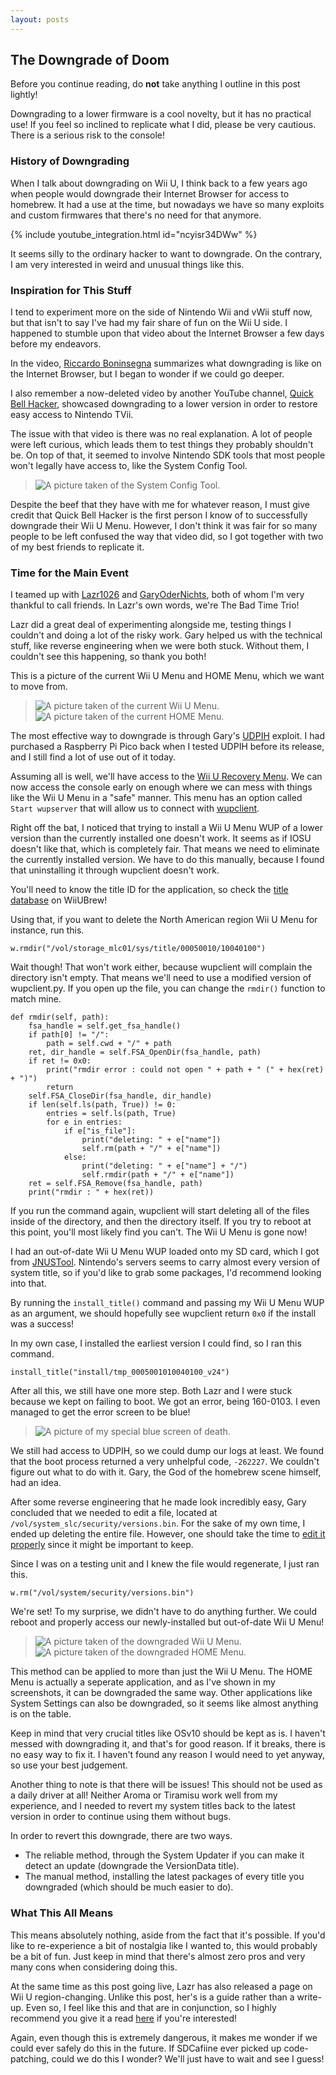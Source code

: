 ```yaml
---
layout: posts
---
```


## The Downgrade of Doom

Before you continue reading, do **not** take anything I outline in this post lightly!

Downgrading to a lower firmware is a cool novelty, but it has no practical use! If you feel so inclined to replicate what I did, please be very cautious. There is a serious risk to the console!

### History of Downgrading

When I talk about downgrading on Wii U, I think back to a few years ago when people would downgrade their Internet Browser for access to homebrew. It had a use at the time, but nowadays we have so many exploits and custom firmwares that there's no need for that anymore.

{% include youtube_integration.html id="ncyisr34DWw" %}

It seems silly to the ordinary hacker to want to downgrade. On the contrary, I am very interested in weird and unusual things like this.

### Inspiration for This Stuff

I tend to experiment more on the side of Nintendo Wii and vWii stuff now, but that isn't to say I've had my fair share of fun on the Wii U side. I happened to stumble upon that video about the Internet Browser a few days before my endeavors.

In the video, [Riccardo Boninsegna](https://www.youtube.com/channel/UC3yLQv_WnKLgbUlGAKUllrw) summarizes what downgrading is like on the Internet Browser, but I began to wonder if we could go deeper.

I also remember a now-deleted video by another YouTube channel, [Quick Bell Hacker](https://www.youtube.com/c/QuickBellHacker), showcased downgrading to a lower version in order to restore easy access to Nintendo TVii.

The issue with that video is there was no real explanation. A lot of people were left curious, which leads them to test things they probably shouldn't be. On top of that, it seemed to involve Nintendo SDK tools that most people won't legally have access to, like the System Config Tool.

> ![A picture taken of the System Config Tool.](../assets/images/posts/the-downgrade-of-doom/system_config_tool.png)

Despite the beef that they have with me for whatever reason, I must give credit that Quick Bell Hacker is the first person I know of to successfully downgrade their Wii U Menu. However, I don't think it was fair for so many people to be left confused the way that video did, so I got together with two of my best friends to replicate it.

### Time for the Main Event

I teamed up with [Lazr1026](https://github.com/Lazr1026) and [GaryOderNichts](https://github.com/GaryOderNichts), both of whom I'm very thankful to call friends. In Lazr's own words, we're The Bad Time Trio!

Lazr did a great deal of experimenting alongside me, testing things I couldn't and doing a lot of the risky work. Gary helped us with the technical stuff, like reverse engineering when we were both stuck. Without them, I couldn't see this happening, so thank you both!

This is a picture of the current Wii U Menu and HOME Menu, which we want to move from.

> ![A picture taken of the current Wii U Menu.](../assets/images/posts/the-downgrade-of-doom/current_wii_u_menu.png)
> ![A picture taken of the current HOME Menu.](../assets/images/posts/the-downgrade-of-doom/current_home_menu.png)

The most effective way to downgrade is through Gary's [UDPIH](https://github.com/GaryOderNichts/udpih) exploit. I had purchased a Raspberry Pi Pico back when I tested UDPIH before its release, and I still find a lot of use out of it today.

Assuming all is well, we'll have access to the [Wii U Recovery Menu](https://github.com/GaryOderNichts/recovery_menu). We can now access the console early on enough where we can mess with things like the Wii U Menu in a "safe" manner. This menu has an option called `Start wupserver` that will allow us to connect with [wupclient](https://raw.githubusercontent.com/FIX94/iosuhax/master/wupserver/wupclient.py).

Right off the bat, I noticed that trying to install a Wii U Menu WUP of a lower version than the currently installed one doesn't work. It seems as if IOSU doesn't like that, which is completely fair. That means we need to eliminate the currently installed version. We have to do this manually, because I found that uninstalling it through wupclient doesn't work.

You'll need to know the title ID for the application, so check the [title database](https://wiiubrew.org/wiki/Title_database) on WiiUBrew!

Using that, if you want to delete the North American region Wii U Menu for instance, run this.
```
w.rmdir("/vol/storage_mlc01/sys/title/00050010/10040100")
```

Wait though! That won't work either, because wupclient will complain the directory isn't empty. That means we'll need to use a modified version of wupclient.py. If you open up the file, you can change the `rmdir()` function to match mine.

```
def rmdir(self, path):
    fsa_handle = self.get_fsa_handle()
    if path[0] != "/":
        path = self.cwd + "/" + path
    ret, dir_handle = self.FSA_OpenDir(fsa_handle, path)
    if ret != 0x0:
        print("rmdir error : could not open " + path + " (" + hex(ret) + ")")
        return
    self.FSA_CloseDir(fsa_handle, dir_handle)
    if len(self.ls(path, True)) != 0:
        entries = self.ls(path, True)
        for e in entries:
            if e["is_file"]:
                print("deleting: " + e["name"])
                self.rm(path + "/" + e["name"])
            else:
                print("deleting: " + e["name"] + "/")
                self.rmdir(path + "/" + e["name"])
    ret = self.FSA_Remove(fsa_handle, path)
    print("rmdir : " + hex(ret))
```

If you run the command again, wupclient will start deleting all of the files inside of the directory, and then the directory itself. If you try to reboot at this point, you'll most likely find you can't. The Wii U Menu is gone now!

I had an out-of-date Wii U Menu WUP loaded onto my SD card, which I got from [JNUSTool](https://github.com/Maschell/JNUSTool). Nintendo's servers seems to carry almost every version of system title, so if you'd like to grab some packages, I'd recommend looking into that.

By running the `install_title()` command and passing my Wii U Menu WUP as an argument, we should hopefully see wupclient return `0x0` if the install was a success!

In my own case, I installed the earliest version I could find, so I ran this command.
```
install_title("install/tmp_0005001010040100_v24")
```

After all this, we still have one more step. Both Lazr and I were stuck because we kept on failing to boot. We got an error, being 160-0103. I even managed to get the error screen to be blue!

> ![A picture of my special blue screen of death.](../assets/images/posts/the-downgrade-of-doom/blue_screen_of_death.png)

We still had access to UDPIH, so we could dump our logs at least. We found that the boot process returned a very unhelpful code, `-262227`. We couldn't figure out what to do with it. Gary, the God of the homebrew scene himself, had an idea.

After some reverse engineering that he made look incredibly easy, Gary concluded that we needed to edit a file, located at `/vol/system_slc/security/versions.bin`. For the sake of my own time, I ended up deleting the entire file. However, one should take the time to [edit it properly](https://gbatemp.net/threads/how-to-edit-the-versions-bin-tutorial.601092) since it might be important to keep.

Since I was on a testing unit and I knew the file would regenerate, I just ran this.
```
w.rm("/vol/system/security/versions.bin")
```

We're set! To my surprise, we didn't have to do anything further. We could reboot and properly access our newly-installed but out-of-date Wii U Menu!

> ![A picture taken of the downgraded Wii U Menu.](../assets/images/posts/the-downgrade-of-doom/downgrade_wii_u_menu.png)
> ![A picture taken of the downgraded HOME Menu.](../assets/images/posts/the-downgrade-of-doom/downgrade_home_menu.png)

This method can be applied to more than just the Wii U Menu. The HOME Menu is actually a seperate application, and as I've shown in my screenshots, it can be downgraded the same way. Other applications like System Settings can also be downgraded, so it seems like almost anything is on the table.

Keep in mind that very crucial titles like OSv10 should be kept as is. I haven't messed with downgrading it, and that's for good reason. If it breaks, there is no easy way to fix it. I haven't found any reason I would need to yet anyway, so use your best judgement.

Another thing to note is that there will be issues! This should not be used as a daily driver at all! Neither Aroma or Tiramisu work well from my experience, and I needed to revert my system titles back to the latest version in order to continue using them without bugs.

In order to revert this downgrade, there are two ways.
* The reliable method, through the System Updater if you can make it detect an update (downgrade the VersionData title).
* The manual method, installing the latest packages of every title you downgraded (which should be much easier to do).

### What This All Means

This means absolutely nothing, aside from the fact that it's possible. If you'd like to re-experience a bit of nostalgia like I wanted to, this would probably be a bit of fun. Just keep in mind that there's almost zero pros and very many cons when considering doing this.

At the same time as this post going live, Lazr has also released a page on Wii U region-changing. Unlike this post, her's is a guide rather than a write-up. Even so, I feel like this and that are in conjunction, so I highly recommend you give it a read [here](https://lazr1026.github.io/regionchange) if you're interested!

Again, even though this is extremely dangerous, it makes me wonder if we could ever safely do this in the future. If SDCafiine ever picked up code-patching, could we do this I wonder? We'll just have to wait and see I guess!